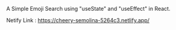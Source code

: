A Simple Emoji Search using "useState" and "useEffect" in React.

Netify Link : https://cheery-semolina-5264c3.netlify.app/
